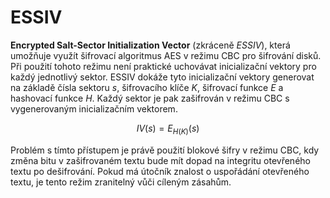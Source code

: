 # ESSIV
__Encrypted Salt-Sector Initialization Vector__ (zkráceně _ESSIV_), která umožňuje využít šifrovací algoritmus AES v režimu CBC pro šifrování disků. Při použití
tohoto režimu není praktické uchovávat inicializační vektory pro každý jednotlivý sektor. ESSIV dokáže tyto inicializační vektory generovat na základě
čísla sektoru $s$, šifrovacího klíče $K$, šifrovací funkce $E$ a hashovací funkce $H$. Každý sektor je pak zašifrován v režimu CBC s vygenerovaným inicializačním vektorem.

$$
    IV(s) = E_{H(K)}(s)
$$

Problém s tímto přístupem je právě použití blokové šifry v režimu CBC, kdy změna bitu v zašifrovaném textu bude mít dopad na integritu otevřeného textu po dešifrování. Pokud má útočník znalost o uspořádání otevřeného textu, je tento režim zranitelný vůči cíleným zásahům.